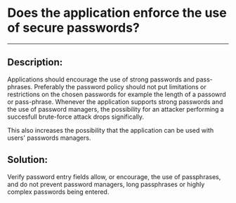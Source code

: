 # Does the application enforce the use of secure passwords?
-------

## Description:

Applications should encourage the use of strong passwords and pass-phrases. Preferably the
password policy should not put limitations or restrictions on the chosen passwords for example
the length of a passowrd or pass-phrase. Whenever the application supports strong passwords and
the use of password managers, the possibility for an attacker performing a succesfull brute-force 
attack drops significally.

This also increases the possibility that the application can be used with users' passwords managers.

## Solution:

Verify password entry fields allow, or encourage, the use of passphrases, and do not prevent
password managers, long passphrases or highly complex passwords being entered. 
